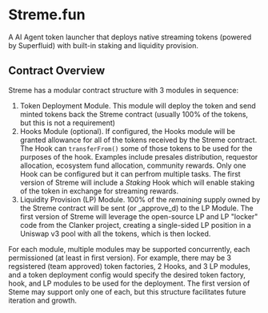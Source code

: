 # Streme.fun

A AI Agent token launcher that deploys native streaming tokens (powered by Superfluid) with built-in staking and liquidity provision.

## Contract Overview

Streme has a modular contract structure with 3 modules in sequence:

1. Token Deployment Module. This module will deploy the token and send minted tokens back the Streme contract (usually 100% of the tokens, but this is not a requirement)
2. Hooks Module (optional). If configured, the Hooks module will be granted allowance for all of the tokens received by the Streme contract. The Hook can `transferFrom()` some of those tokens to be used for the purposes of the hook. Examples include presales distribution, requestor allocation, ecosystem fund allocation, community rewards. Only one Hook can be configured but it can perfrom multiple tasks. The first version of Streme will include a *Staking* Hook which will enable staking of the token in exchange for streaming rewards.
3. Liquidity Provision (LP) Module. 100% of the _remaining_ supply owned by the Streme contract will be sent (or _approve_d) to the LP Module. The first version of Streme will leverage the open-source LP and LP "locker" code from the Clanker project, creating a single-sided LP position in a Uniswap v3 pool with all the tokens, which is then locked.

For each module, multiple modules may be supported concurrently, each permissioned (at least in first version). For example, there may be 3 regsistered (team approved) token factories, 2 Hooks, and 3 LP modules, and a token deployment config would specify the desired token factory, hook, and LP modules to be used for the deployment. The first version of Steme may support only one of each, but this structure facilitates future iteration and growth.